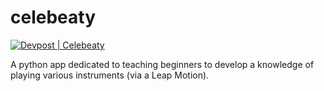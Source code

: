 # celebeaty
[![Devpost | Celebeaty](https://badges.devpost-shields.com/get-badge?name=Celebeaty&id=celebeaty-i23xje&type=big-logo&style=flat)](https://devpost.com/software/celebeaty-i23xje)

A python app dedicated to teaching beginners to develop a knowledge of playing various instruments (via a Leap Motion).
